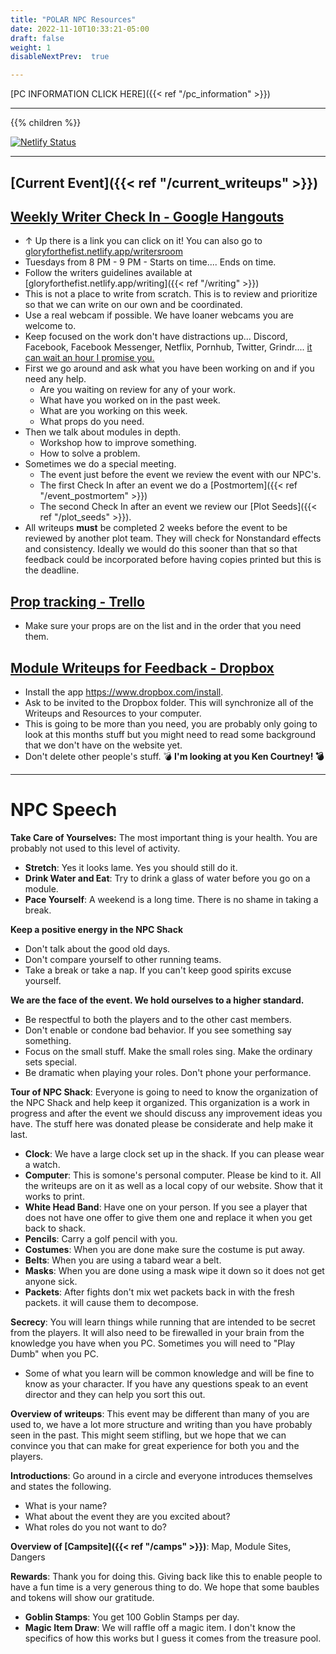 ```yaml
---
title: "POLAR NPC Resources"
date: 2022-11-10T10:33:21-05:00
draft: false
weight: 1
disableNextPrev:  true

---
```


[PC INFORMATION CLICK HERE]({{< ref "/pc_information" >}})

---

{{% children %}}

[![Netlify Status](https://api.netlify.com/api/v1/badges/2ca01790-1d50-4bc8-9849-2eff6e193b56/deploy-status)](https://app.netlify.com/sites/gloryforthefist/deploys)

---

## [Current Event]({{< ref "/current_writeups" >}})

## [<i class="fa fa-video"></i> Weekly Writer Check In - Google Hangouts <i class="fa fa-video"></i> ](https://meet.google.com/iak-gnhk-ork?authuser=0&hs=122)

- ↑ Up there is a link you can click on it! You can also go to [gloryforthefist.netlify.app/writersroom](https://gloryforthefist.netlify.app/writersroom)
- <i class="fa fa-clock"></i> Tuesdays from 8 PM - 9 PM - Starts on time.... Ends on time. <i class="fa fa-clock"></i>
- Follow the writers guidelines available at [gloryforthefist.netlify.app/writing]({{< ref "/writing" >}})
- This is not a place to write from scratch. This is to review and prioritize so that we can write on our own and be coordinated. 
- Use a real webcam if possible. We have loaner webcams you are welcome to. 
- Keep focused on the work don't have distractions up... Discord, Facebook, Facebook Messenger, Netflix, Pornhub, Twitter, Grindr.... <u>it can wait an hour I promise you.</u>
- First we go around and ask what you have been working on and if you need any help.
  - Are you waiting on review for any of your work.
  - What have you worked on in the past week.
  - What are you working on this week.
  - What props do you need.
- Then we talk about modules in depth.
  - Workshop how to improve something.
  - How to solve a problem.
- Sometimes we do a special meeting. 
  - The event just before the event we review the event with our NPC's.
  - The first Check In after an event we do a [Postmortem]({{< ref "/event_postmortem" >}})
  - The second Check In after an event we review our  [Plot Seeds]({{< ref "/plot_seeds" >}}).
- All writeups **must** be completed 2 weeks before the event to be reviewed by another plot team. They will check for Nonstandard effects and consistency. Ideally we would do this sooner than that so that feedback could be incorporated before having copies printed but this is the deadline. 

## [Prop tracking - Trello ](https://trello.com/b/A6eLvFdV/polar-props)

- Make sure your props are on the list and in the order that you need them. 

## [Module Writeups for Feedback - Dropbox](https://www.dropbox.com/scl/fo/xy8dqwc9ozq9bzuzdh3fy/h?dl=0&rlkey=76lz7t41srkz8zj64oxhe6wud)

- Install the app https://www.dropbox.com/install.  
- Ask to be invited to the Dropbox folder. This will synchronize all of the Writeups and Resources to your computer. 
- This is going to be more than you need,  you are probably only going to look at this months stuff but you might need to read some background that we don't have on the website yet. 
- Don't delete other people's stuff. 💣 **I'm looking at you Ken Courtney! 💣**

---
# NPC Speech

**Take Care of Yourselves:** The most important thing is your health. You are probably not used to this level of activity. 

- **Stretch**: Yes it looks lame. Yes you should still do it. 
- **Drink Water and Eat**: Try to drink a glass of water before you go on a module. 
- **Pace Yourself**: A weekend is a long time. There is no shame in taking a break. 

**Keep a positive energy in the NPC Shack**

- Don't talk about the good old days.
- Don't compare yourself to other running teams.
- Take a break or take a nap. If you can't keep good spirits excuse yourself.

**We are the face of the event. We hold ourselves to a higher standard.** 

- Be respectful to both the players and to the other cast members.
- Don't enable or condone bad behavior. If you see something say something. 
- Focus on the small stuff. Make the small roles sing. Make the ordinary sets special. 
- Be dramatic when playing your roles. Don't phone your performance.

**Tour of NPC Shack**: Everyone is going to need to know the organization of the NPC Shack and help keep it organized. This organization is a work in progress and after the event we should discuss any improvement ideas you have. The stuff here was donated please be considerate and help make it last.

- **Clock**: We have a large clock set up in the shack. If you can please wear a watch.
- **Computer**: This is somone's personal computer. Please be kind to it. All the writeups are on it as well as a local copy of our website. Show that it works to print. 
- **White Head Band**: Have one on your person. If you see a player that does not have one offer to give them one and replace it when you get back to shack. 
- **Pencils**: Carry a golf pencil with you. 
- **Costumes**: When you are done make sure the costume is put away.
- **Belts**: When you are using a tabard wear a belt.
- **Masks**: When you are done using a mask wipe it down so it does not get anyone sick.
- **Packets**: After fights don't mix wet packets back in with the fresh packets. it will cause them to decompose. 

**Secrecy**: You will learn things while running that are intended to be secret from the players. It will also need to be firewalled in your brain from the knowledge you have when you PC. Sometimes you will need to "Play Dumb" when you PC. 

- Some of what you learn will be common knowledge and will be fine to know as your character. If you have any questions speak to an event director and they can help you sort this out.

**Overview of writeups**: This event may be different than many of you are used to, we have a lot more structure and writing than you have probably seen in the past. This might seem stifling, but we hope that we can convince you that can make for great experience for both you and the players.

**Introductions**: Go around in a circle and everyone introduces themselves and states the following. 

- What is your name?
- What about the event they are you excited about?
- What roles do you not want to do? 


**Overview of [Campsite]({{< ref "/camps" >}})**: Map, Module Sites, Dangers

**Rewards**: Thank you for doing this. Giving back like this to enable people to have a fun time is a very generous thing to do. We hope that some baubles and tokens will show our gratitude. 

- **Goblin Stamps**: You get 100 Goblin Stamps per day. 
- **Magic Item Draw**: We will raffle off a magic item. I don't know the specifics of how this works but I guess it comes from the treasure pool. 